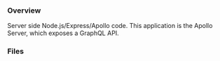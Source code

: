 ### Overview

Server side Node.js/Express/Apollo code.  This application is the Apollo Server, which exposes a 
GraphQL API.

### Files

